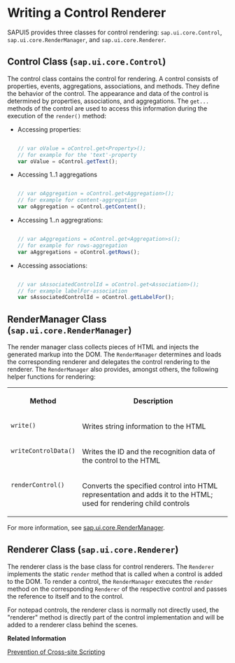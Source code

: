 <!-- loio91f393916f4d1014b6dd926db0e91070 -->

# Writing a Control Renderer

SAPUI5 provides three classes for control rendering: `sap.ui.core.Control`, `sap.ui.core.RenderManager`, and `sap.ui.core.Renderer`.



<a name="loio91f393916f4d1014b6dd926db0e91070__section_B946B1C4760F4A619D34055C49017F77"/>

## Control Class \(`sap.ui.core.Control`\)

The control class contains the control for rendering. A control consists of properties, events, aggregations, associations, and methods. They define the behavior of the control. The appearance and data of the control is determined by properties, associations, and aggregations. The `get...` methods of the control are used to access this information during the execution of the `render()` method:

-   Accessing properties:

    ```js
    
    // var oValue = oControl.get<Property>();
    // for example for the 'text'-property
    var oValue = oControl.getText();
    ```

-   Accessing 1..1 aggregations

    ```js
    
    // var oAggregation = oControl.get<Aggregation>();
    // for example for content-aggregation
    var oAggregation = oControl.getContent();
    ```

-   Accessing 1..n aggregrations:

    ```js
    
    // var aAggregations = oControl.get<Aggregation>s();
    // for example for rows-aggregation
    var aAggregations = oControl.getRows();
    ```

-   Accessing associations:

    ```js
    
    // var sAssociatedControlId = oControl.get<Association>();
    // for example labelFor-association
    var sAssociatedControlId = oControl.getLabelFor();
    ```




<a name="loio91f393916f4d1014b6dd926db0e91070__section_EE2A2957C19D4C6DA8E0AE811D87623A"/>

## RenderManager Class \(`sap.ui.core.RenderManager`\)

The render manager class collects pieces of HTML and injects the generated markup into the DOM. The `RenderManager` determines and loads the corresponding renderer and delegates the control rendering to the renderer. The `RenderManager` also provides, amongst others, the following helper functions for rendering:


<table>
<tr>
<th valign="top">

Method



</th>
<th valign="top">

Description



</th>
</tr>
<tr>
<td valign="top">

`write()`



</td>
<td valign="top">

Writes string information to the HTML



</td>
</tr>
<tr>
<td valign="top">

`writeControlData()` 



</td>
<td valign="top">

Writes the ID and the recognition data of the control to the HTML



</td>
</tr>
<tr>
<td valign="top">

`renderControl()` 



</td>
<td valign="top">

Converts the specified control into HTML representation and adds it to the HTML; used for rendering child controls



</td>
</tr>
</table>

For more information, see [sap.ui.core.RenderManager](https://ui5.sap.com/#/api/sap.ui.core.RenderManager).



<a name="loio91f393916f4d1014b6dd926db0e91070__section_A9C3AEFF8AC94677BAE58BFF59FAE84A"/>

## Renderer Class \(`sap.ui.core.Renderer`\)

The renderer class is the base class for control renderers. The `Renderer` implements the static `render` method that is called when a control is added to the DOM. To render a control, the `RenderManager` executes the `render` method on the corresponding `Renderer` of the respective control and passes the reference to itself and to the control.

For notepad controls, the renderer class is normally not directly used, the "renderer" method is directly part of the control implementation and will be added to a renderer class behind the scenes.

**Related Information**  


[Prevention of Cross-site Scripting](prevention-of-cross-site-scripting-4de64e2.md "Cross-site scripting (XSS) can be prevented by ensuring that it is not possible to inject script code into an application page that runs in a browser.")

